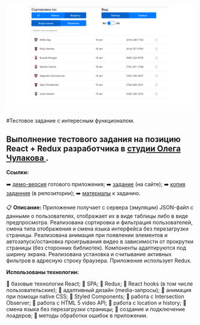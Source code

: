 [![Скриншот](src/img/screenshot.png)](https://d00dde.github.io/Test-chulakov)

#Тестовое задание с интересным функционалом.

## Выполнение тестового задания на позицию React + Redux разработчика в [студии Олега Чулакова ](https://chulakov.ru/).

**Ссылки:**

:arrow_right: [демо-версия](https://d00dde.github.io/Test-chulakov) готового приложения;
:arrow_right: [задание](https://chulakov.ru/career/frontend-react-developer) (на сайте);
:arrow_right: [копия заданния](https://github.com/d00dde/Test-chulakov/blob/master/public/conditions/%D0%A2%D0%B5%D1%81%D1%82%D0%BE%D0%B2%D0%BE%D0%B5%20%D0%B7%D0%B0%D0%B4%D0%B0%D0%BD%D0%B8%D0%B5%20Frontend.%20React%2BRedux%20%D1%81%20%D0%B0%D0%BD%D0%B8%D0%BC%D0%B0%D1%86%D0%B8%D1%8F%D0%BC%D0%B8%20%D0%A1%D1%82%D1%83%D0%B4%D0%B8%D1%8F%20%D0%9E%D0%BB%D0%B5%D0%B3%D0%B0%20%D0%A7%D1%83%D0%BB%D0%B0%D0%BA%D0%BE%D0%B2%D0%B0.pdf) (в репозитории);
:arrow_right: [материалы](https://github.com/d00dde/Test-chulakov/tree/master/public/conditions) к заданию.

:clipboard: **Описание:** Приложение получает с сервера (эмуляции) JSON-файл с данными о пользователях, отображает их в виде таблицы либо в виде предпросмотра. Реализована сортировка и фильтрация пользователей, смена типа отображения и смена языка интерфейса без перезагрузки страницы. Реализована анимация при появлении элементов и автозапуск/остановка проигрывания видео в зависимости от прокрутки страницы (без сторонних библиотек). Компоненты адаптируются под ширину экрана. Реализована установка и считывание активных фильтров в адресную строку браузера. Приложение использует Redux.

**Использованы технологии:**

:wrench: базовые технологии React;
:wrench: SPA;
:wrench: Redux;
:wrench: React hooks (в том числе пользовательские);
:wrench: адаптивный дизайн (media-запросы);
:wrench: анимация при помощи native CSS;
:wrench: Styled Components;
:wrench: работа с Intersection Observer;
:wrench: работа с HTML 5 video API;
:wrench: работа с location и history;
:wrench: смена языка без перезагрузки страницы;
:wrench: создание и подключение лоадеров;
:wrench: методы обработки ошибок в приложении.

